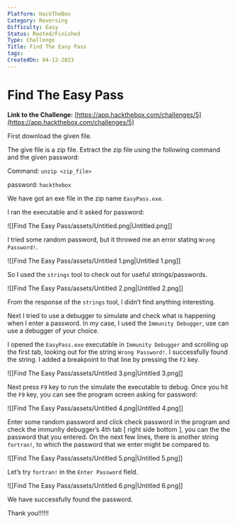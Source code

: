 ```yaml
---
Platform: HackTheBox
Category: Reversing
Difficulty: Easy
Status: Rooted/Finished
Type: Challenge
Title: Find The Easy Pass
tags: 
CreatedOn: 04-12-2023
---
```

# Find The Easy Pass

**Link to the Challenge:** [https://app.hackthebox.com/challenges/5](https://app.hackthebox.com/challenges/5)

  

First download the given file.

The give file is a zip file. Extract the zip file using the following command and the given password:

Command: `unzip <zip_file>`

password: `hackthebox`

  

We have got an exe file in the zip name `EasyPass.exe`.

I ran the executable and it asked for password:

![[Find The Easy Pass/assets/Untitled.png|Untitled.png]]

I tried some random password, but it throwed me an error stating `Wrong Password!`.

![[Find The Easy Pass/assets/Untitled 1.png|Untitled 1.png]]

So I used the `strings` tool to check out for useful strings/passwords.

![[Find The Easy Pass/assets/Untitled 2.png|Untitled 2.png]]

From the response of the `strings` tool, I didn’t find anything interesting.

Next I tried to use a debugger to simulate and check what is happening when I enter a password. In my case, I used the `Immunity Debugger`, use can use a debugger of your choice.

  

I opened the `EasyPass.exe` executable in `Immunity Debugger` and scrolling up the first tab, looking out for the string `Wrong Password!`. I successfully found the string. I added a breakpoint to that line by pressing the `F2` key.

![[Find The Easy Pass/assets/Untitled 3.png|Untitled 3.png]]

Next press `F9` key to run the simulate the executable to debug. Once you hit the `F9` key, you can see the program screen asking for password:

![[Find The Easy Pass/assets/Untitled 4.png|Untitled 4.png]]

Enter some random password and click check password in the program and check the immunity debugger’s 4th tab [ right side bottom ], you can the the password that you entered. On the next few lines, there is another string `fortran!`, to which the password that we enter might be compared to.

![[Find The Easy Pass/assets/Untitled 5.png|Untitled 5.png]]

Let’s try `fortran!` in the `Enter Password` field.

![[Find The Easy Pass/assets/Untitled 6.png|Untitled 6.png]]

We have successfully found the password.

  

Thank you!!!!!!